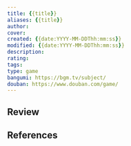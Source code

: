 ```yaml
---
title: {{title}}
aliases: {{title}}
author: 
cover: 
created: {{date:YYYY-MM-DDThh:mm:ss}}
modified: {{date:YYYY-MM-DDThh:mm:ss}}
description: 
rating: 
tags: 
type: game
bangumi: https://bgm.tv/subject/
douban: https://www.douban.com/game/
---
```


## Review

## References
